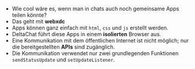 - Wie cool wäre es, wenn man in chats auch noch gemeinsame Apps teilen könnte?
- Das geht mit **webxdc**
- Apps können ganz einfach mit `html`, `css` und `js` erstellt werden.
- DeltaChat führt diese Apps in einem **isolierten** Browser aus.
- Eine Kommunikation mit dem öffentlichen Internet ist nicht möglich; nur die bereitgestellten **APIs** sind zugänglich.
- Die Kommunikation verwendet nur zwei grundlegenden Funktionen `sendStatusUpdate` und `setUpdateListener`.

